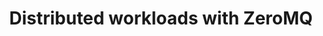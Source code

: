 ---
_db_id: 277
available_flavours:
- python
content_type: project
submission_type: repo
title: Distributed workloads with ZeroMQ
---